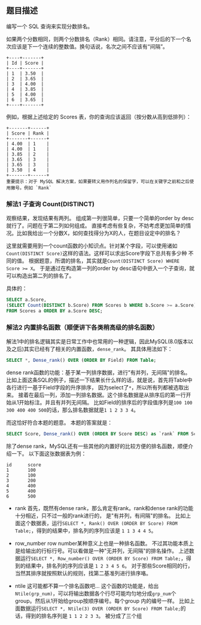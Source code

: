 ## 题目描述
编写一个 SQL 查询来实现分数排名。

如果两个分数相同，则两个分数排名（Rank）相同。请注意，平分后的下一个名次应该是下一个连续的整数值。换句话说，名次之间不应该有“间隔”。
```
+----+-------+
| Id | Score |
+----+-------+
| 1  | 3.50  |
| 2  | 3.65  |
| 3  | 4.00  |
| 4  | 3.85  |
| 5  | 4.00  |
| 6  | 3.65  |
+----+-------+
```
例如，根据上述给定的 Scores 表，你的查询应该返回（按分数从高到低排列）：
```
+-------+------+
| Score | Rank |
+-------+------+
| 4.00  | 1    |
| 4.00  | 1    |
| 3.85  | 2    |
| 3.65  | 3    |
| 3.65  | 3    |
| 3.50  | 4    |
+-------+------+
重要提示：对于 MySQL 解决方案，如果要转义用作列名的保留字，可以在关键字之前和之后使用撇号。例如 `Rank`
```

### 解法1 子查询 Count(DISTINCT)
观察结果，发现结果有两列。
组成第一列很简单，只要一个简单的order by desc就行了。问题在于第二列如何组成。
直接考虑有些复杂，不妨考虑更加简单的情况。比如我给出一个分数X，如何查找得分为X的人，在题目设定中的排名？

这里就需要用到一个count函数的小知识点。针对某个字段，可以使用诸如`Count(DISTINCT Score)`这样的语法。这样可以求出Score字段下总共有多少种
不同的值。
根据题意，所谓的排名，其实就是`Count(DISTINCT Score) WHERE Score >= X`。
于是通过在构造第一列的order by desc语句中嵌入一个子查询，就可以构造出第二列的排名了。

具体的：
```sql
SELECT a.Score,
(SELECT Count(DISTINCT b.Score) FROM Scores b WHERE b.Score >= a.Score) as `rank`
FROM Scores a ORDER BY a.Score DESC;
```

### 解法2 内置排名函数（顺便讲下各类稍高级的排名函数）
解法1中的排名逻辑其实是日常工作中也常用的一种逻辑，因此MySQL(8.0版本以及之后)其实已经有了相关的内置函数，`dense_rank`。
其具体用法如下：
```sql
SELECT *, Dense_rank() OVER (ORDER BY Field) FROM Table;
```
dense rank函数的功能：基于某一列排序数据，进行"有并列，无间隔"的排名。
比如上面这条SQL的例子，描述一下结果长什么样的话，就是说，首先将Table中各行进行一基于Field字段的升序排序，
因为select了`*`，所以所有列都被选取出来。
接着在最后一列，添加一列排名数据。这个排名数据是从排序后的第一行开始从1开始标注。并且有并列无间隔。
比如Field的排序后的字段值序列是`100 100 300 400 400 500`的话，那么排名数据就是`1 1 2 3 3 4`。

而这恰好符合本题的题意。
本题的答案就是：
```sql
SELECT Score, Dense_rank() OVER (ORDER BY Score DESC) as `rank` FROM Scores;
```

除了dense rank，MySQL还有一些其他的内置好的比较方便的排名函数，顺便介绍一下。
以下面这张数据表为例：
```text
id      score
1       100
2       100
3       200
4       400
5       400
6       500
```

- rank
首先，既然有dense rank，那么肯定有rank。rank和dense rank的功能十分相近，只不过一般的rank进行的，
是"有并列，有间隔"的排名。
比如上面这个数据表，运行`SELECT *, Rank() OVER (ORDER BY Score) FROM Table;`，得到的结果中，排名列的序列应该是
`1 1 3 4 4 5`。

- row_number
row number某种意义上也是一种排名函数。
不过其功能本质上是给输出的行标行号。可以看做是一种"无并列，无间隔"的排名操作。
上述数据运行`SELECT *, Row_number() OVER (ORDER BY Score) FROM Table;`，得到的结果中，排名列的序列应该是
`1 2 3 4 5 6`。
对于那些Score相同的行，当然其排序就按照默认的规则，找第二基准列进行排序咯。

- ntile
这可能都不算一个排名函数吧…
这个函数的功能是，给出`Ntile(grp_num)`，可以将输出数据各个行尽可能均匀地分成`grp_num`个group。然后从1开始给group按顺序编号。每个group
内的编号一样。
比如上面数据运行`SELECT *, Ntile(3) OVER (ORDER BY Score) FROM Table;`的话，得到的排名序列是
`1 1 2 2 3 3`。
被分成了三个组